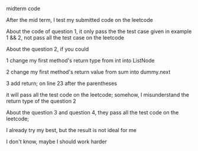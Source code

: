 midterm code

After the mid term, I test my submitted code on the leetcode

About the code of question 1, it only pass the the test case given in example 1 && 2, not pass all the test case on the leetcode

About the question 2, if you could 

1 change my first method's return type from   int   into  ListNode

2 change my first method's return  value  from  sum  into  dummy.next 

3 add    return;   on line 23 after the parentheses

it will pass all the test code on the leetcode;
somehow, I misunderstand the return type of the question 2 

About the question 3 and question 4, they pass all the test code on the leetcode;

I already try my best, but the result is not ideal for me

I don't know, maybe I should work harder
